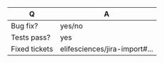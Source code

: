 | Q             | A
| ------------- | ---
| Bug fix?      | yes/no
| Tests pass?   | yes                             <!-- please add some, will be required by reviewers -->
| Fixed tickets | elifesciences/jira-import#...   <!-- #-prefixed issue number(s), if any (see: https://help.github.com/articles/autolinked-references-and-urls/#issues-and-pull-requests) -->

<!--
Write a short README entry for your feature/bugfix here (replace this comment block.)
This will help people understand your PR.
-->

